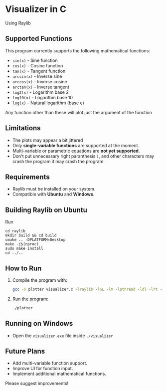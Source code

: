# Visualizer in C
Using Raylib

## Supported Functions
This program currently supports the following mathematical functions:

- `sin(x)`  - Sine function
- `cos(x)`  - Cosine function
- `tan(x)`  - Tangent function
- `arcsin(x)` - Inverse sine
- `arccos(x)` - Inverse cosine
- `arctan(x)` - Inverse tangent
- `log2(x)` - Logarithm base 2
- `log10(x)` - Logarithm base 10
- `log(x)` - Natural logarithm (base e)

Any function other than these will plot just the argument of the function

## Limitations
- The plots may appear a bit jittered
- Only **single-variable functions** are supported at the moment.
- Multi-variable or parametric equations are **not yet supported**.
- Don't put unnecessary right paranthesis `)`, and other characters may crash the program it may crash the program.

## Requirements
- Raylib must be installed on your system.
- Compatible with **Ubuntu** and **Windows**.

## Building Raylib on Ubuntu
Run
```git clone https://github.com/raysan5/raylib.git
cd raylib
mkdir build && cd build
cmake .. -DPLATFORM=Desktop
make -j$(nproc)
sudo make install
cd ../..
```
## How to Run
1. Compile the program with:
   ```sh
   gcc -o plotter visualizer.c -lraylib -lGL -lm -lpthread -ldl -lrt -lX11
   ```
2. Run the program:
   ```sh
   ./plotter
   ```
## Running on Windows
- Open the `visualizer.exe` file  inside `./visualizer` 

## Future Plans
- Add multi-variable function support.
- Improve UI for function input.
- Implement additional mathematical functions.

Please suggest improvements!
